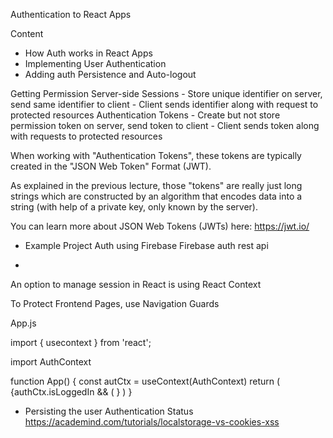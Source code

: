 Authentication to React Apps

Content
- How Auth works in React Apps
- Implementing User Authentication
- Adding auth Persistence and Auto-logout


Getting Permission
Server-side Sessions
    - Store unique identifier on server, send same identifier to client
    - Client sends identifier along with request to protected resources
Authentication Tokens
    - Create but not store permission token on server, send token to client
    - Client sends token along with requests to protected resources

When working with "Authentication Tokens", these tokens are typically created in the "JSON Web Token" Format (JWT).

As explained in the previous lecture, those "tokens" are really just long strings which are constructed by an algorithm that encodes data into a string (with help of a private key, only known by the server).

You can learn more about JSON Web Tokens (JWTs) here: https://jwt.io/


- Example Project
Auth using Firebase
Firebase auth rest api

- 
An option to manage session in React is using React Context

To Protect Frontend Pages, use Navigation Guards

App.js

import { usecontext } from 'react';

import AuthContext

function App() {
    const autCtx = useContext(AuthContext)
    return (
        <Layout>
        <Switch>
        <Route path='/' exact>
            <HomePage>
        </Route>
        {authCtx.isLoggedIn && (<Route path='/' exact>
            <UserProfile>
        </Route>}
        <Route path='*'>
            <Redirect to='/' />
        <Route>
        </Switch>
        </Layout>
    )
}

- Persisting the user Authentication Status
https://academind.com/tutorials/localstorage-vs-cookies-xss











